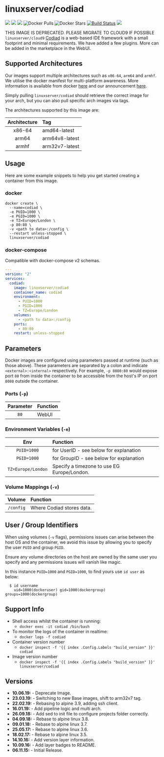 # linuxserver/codiad

[![](https://img.shields.io/discord/354974912613449730.svg?logo=discord&label=LSIO%20Discord&style=flat-square)](https://discord.gg/YWrKVTn) [![](https://images.microbadger.com/badges/version/linuxserver/codiad.svg)](https://microbadger.com/images/linuxserver/codiad) [![](https://images.microbadger.com/badges/image/linuxserver/codiad.svg)](https://microbadger.com/images/linuxserver/codiad) ![Docker Pulls](https://img.shields.io/docker/pulls/linuxserver/codiad.svg) ![Docker Stars](https://img.shields.io/docker/stars/linuxserver/codiad.svg) [![Build Status](https://ci.linuxserver.io/buildStatus/icon?job=Docker-Pipeline-Builders/docker-codiad/master)](https://ci.linuxserver.io/job/Docker-Pipeline-Builders/job/docker-codiad/job/master/) [![](https://lsio-ci.ams3.digitaloceanspaces.com/linuxserver/codiad/latest/badge.svg)](https://lsio-ci.ams3.digitaloceanspaces.com/linuxserver/codiad/latest/index.html)

THIS IMAGE IS DEPRECATED. PLEASE MIGRATE TO CLOUD9 IF POSSIBLE `linuxserver/cloud9` [Codiad](http://codiad.com/) is a web-based IDE framework with a small footprint and minimal requirements. We have added a few plugins. More can be added in the marketplace in the WebUI.

## Supported Architectures

Our images support multiple architectures such as `x86-64`, `arm64` and `armhf`. We utilise the docker manifest for multi-platform awareness. More information is available from docker [here](https://github.com/docker/distribution/blob/master/docs/spec/manifest-v2-2.md#manifest-list) and our announcement [here](https://blog.linuxserver.io/2019/02/21/the-lsio-pipeline-project/).

Simply pulling `linuxserver/codiad` should retrieve the correct image for your arch, but you can also pull specific arch images via tags.

The architectures supported by this image are:

| Architecture | Tag |
| :---: | :--- |
| x86-64 | amd64-latest |
| arm64 | arm64v8-latest |
| armhf | arm32v7-latest |

## Usage

Here are some example snippets to help you get started creating a container from this image.

### docker

```text
docker create \
  --name=codiad \
  -e PUID=1000 \
  -e PGID=1000 \
  -e TZ=Europe/London \
  -p 80:80 \
  -v <path to data>:/config \
  --restart unless-stopped \
  linuxserver/codiad
```

### docker-compose

Compatible with docker-compose v2 schemas.

```yaml
---
version: "2"
services:
  codiad:
    image: linuxserver/codiad
    container_name: codiad
    environment:
      - PUID=1000
      - PGID=1000
      - TZ=Europe/London
    volumes:
      - <path to data>:/config
    ports:
      - 80:80
    restart: unless-stopped
```

## Parameters

Docker images are configured using parameters passed at runtime \(such as those above\). These parameters are separated by a colon and indicate `<external>:<internal>` respectively. For example, `-p 8080:80` would expose port `80` from inside the container to be accessible from the host's IP on port `8080` outside the container.

### Ports \(`-p`\)

| Parameter | Function |
| :---: | :--- |
| `80` | WebUI |

### Environment Variables \(`-e`\)

| Env | Function |
| :---: | :--- |
| `PUID=1000` | for UserID - see below for explanation |
| `PGID=1000` | for GroupID - see below for explanation |
| `TZ=Europe/London` | Specify a timezone to use EG Europe/London. |

### Volume Mappings \(`-v`\)

| Volume | Function |
| :---: | :--- |
| `/config` | Where Codiad stores data. |

## User / Group Identifiers

When using volumes \(`-v` flags\), permissions issues can arise between the host OS and the container, we avoid this issue by allowing you to specify the user `PUID` and group `PGID`.

Ensure any volume directories on the host are owned by the same user you specify and any permissions issues will vanish like magic.

In this instance `PUID=1000` and `PGID=1000`, to find yours use `id user` as below:

```text
  $ id username
    uid=1000(dockeruser) gid=1000(dockergroup) groups=1000(dockergroup)
```

## Support Info

* Shell access whilst the container is running: 
  * `docker exec -it codiad /bin/bash`
* To monitor the logs of the container in realtime: 
  * `docker logs -f codiad`
* Container version number 
  * `docker inspect -f '{{ index .Config.Labels "build_version" }}' codiad`
* Image version number
  * `docker inspect -f '{{ index .Config.Labels "build_version" }}' linuxserver/codiad`

## Versions

* **10.06.19:** - Deprecate Image.
* **23.03.19:** - Switching to new Base images, shift to arm32v7 tag.
* **22.02.19:** - Rebasing to alpine 3.9, adding ssh client.
* **16.01.19:** - Add pipeline logic and multi arch.
* **26.09.18:** - Add sed to init file to configure projects folder correctly.
* **04.09.18:** - Rebase to alpine linux 3.8.
* **09.01.18:** - Rebase to alpine linux 3.7.
* **25.05.17:** - Rebase to alpine linux 3.6.
* **18.02.17:** - Rebase to alpine linux 3.5.
* **14.10.16:** - Add version layer information.
* **10.09.16:** - Add layer badges to README.
* **06.11.15:** - Initial Release.

